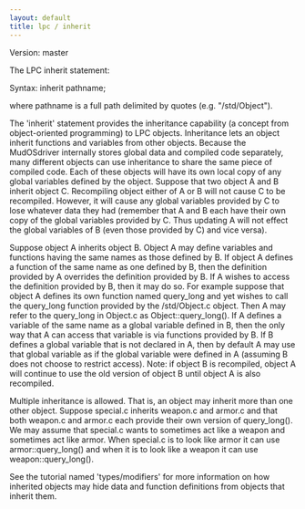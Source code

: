 ```yaml
---
layout: default
title: lpc / inherit
---
```


Version: master

The LPC inherit statement:

Syntax: inherit pathname;

where pathname is a full path delimited by quotes (e.g. "/std/Object").

The 'inherit' statement provides the inheritance capability (a concept from
object-oriented programming) to LPC objects.  Inheritance lets an object
inherit functions and variables from other objects.  Because the MudOSdriver
internally stores global data and compiled code separately, many different
objects can use inheritance to share the same piece of compiled code.  Each of
these objects will have its own local copy of any global variables defined
by the object.  Suppose that two object A and B inherit object C.  Recompiling
object either of A or B will not cause C to be recompiled.  However, it will
cause any global variables provided by C to lose whatever data they had
(remember that A and B each have their own copy of the global variables
provided by C.  Thus updating A will not effect the global variables of B
(even those provided by C) and vice versa).

Suppose object A inherits object B.  Object A may define variables and functions
having the same names as those defined by B.  If object A defines a function
of the same name as one defined by B, then the definition provided by A
overrides the definition provided by B.  If A wishes to access the definition
provided by B, then it may do so.  For example suppose that object A defines
its own function named query_long and yet wishes to call the query_long
function provided by the /std/Object.c object.  Then A may refer to the
query_long in Object.c as Object::query_long().  If A defines a variable
of the same name as a global variable defined in B, then the only way that A
can access that variable is via functions provided by B.  If B defines
a global variable that is not declared in A, then by default A may use that
global variable as if the global variable were defined in A (assuming B does
not choose to restrict access).  Note: if object B is recompiled, object A
will continue to use the old version of object B until object A is also
recompiled.

Multiple inheritance is allowed.  That is, an object may inherit more than
one other object.  Suppose special.c inherits weapon.c and armor.c and that
both weapon.c and armor.c each provide their own version of query_long().
We may assume that special.c wants to sometimes act like a weapon and
sometimes act like armor.  When special.c is to look like armor it
can use armor::query_long() and when it is to look like a weapon it
can use weapon::query_long().

See the tutorial named 'types/modifiers' for more information on how
inherited objects may hide data and function definitions from objects that
inherit them.
